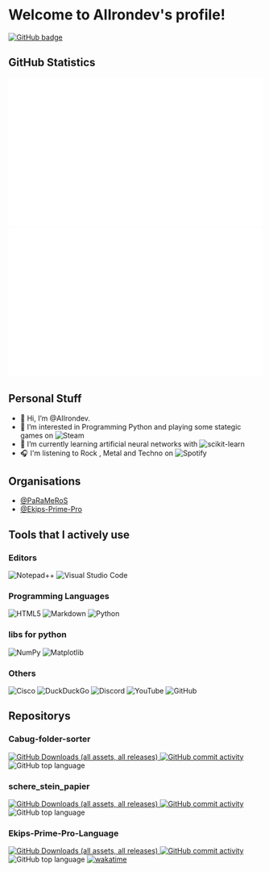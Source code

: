 # Welcome to AIIrondev's profile!
<p>
  <a href="https://github.com/AIIrondev?tab=followers">
    <img src="https://img.shields.io/github/followers/AIIrondev?label=Followers&logo=GitHub&style=for-the-badge" alt="GitHub badge" />
  </a>
</p>

## GitHub Statistics


<img src="https://github.com/AIIrondev/github-stats/blob/master/generated/overview.svg#gh-dark-mode-only" />
<img src="https://github.com/AIIrondev/github-stats/blob/master/generated/languages.svg#gh-dark-mode-only" />


## Personal Stuff

- 👋 Hi, I’m @AIIrondev.
- 👀 I’m interested in Programming Python and playing some stategic games on ![Steam](https://img.shields.io/badge/steam-%23000000.svg?style=for-the-badge&logo=steam&logoColor=white)
- 🌱 I’m currently learning artificial neural networks with ![scikit-learn](https://img.shields.io/badge/scikit--learn-%23F7931E.svg?style=for-the-badge&logo=scikit-learn&logoColor=white)
- 🎧 I'm listening to Rock , Metal and Techno on ![Spotify](https://img.shields.io/badge/Spotify-1ED760?style=for-the-badge&logo=spotify&logoColor=white)

## Organisations

- [@PaRaMeRoS](https://github.com/PaRaMeRoS)
- [@Ekips-Prime-Pro](https://github.com/Ekips-Prime-Pro)

## Tools that I actively use

### Editors

![Notepad++](https://img.shields.io/badge/Notepad++-90E59A.svg?style=for-the-badge&logo=notepad%2b%2b&logoColor=black)
![Visual Studio Code](https://img.shields.io/badge/Visual%20Studio%20Code-0078d7.svg?style=for-the-badge&logo=visual-studio-code&logoColor=white)

### Programming Languages

![HTML5](https://img.shields.io/badge/html5-%23E34F26.svg?style=for-the-badge&logo=html5&logoColor=white)
![Markdown](https://img.shields.io/badge/markdown-%23000000.svg?style=for-the-badge&logo=markdown&logoColor=white)
![Python](https://img.shields.io/badge/python-3670A0?style=for-the-badge&logo=python&logoColor=ffdd54)

### libs for python

![NumPy](https://img.shields.io/badge/numpy-%23013243.svg?style=for-the-badge&logo=numpy&logoColor=white)
![Matplotlib](https://img.shields.io/badge/Matplotlib-%23ffffff.svg?style=for-the-badge&logo=Matplotlib&logoColor=black)

### Others

![Cisco](https://img.shields.io/badge/cisco-%23049fd9.svg?style=for-the-badge&logo=cisco&logoColor=black)
![DuckDuckGo](https://img.shields.io/badge/DuckDuckGo-DE5833?style=for-the-badge&logo=DuckDuckGo&logoColor=white)
![Discord](https://img.shields.io/badge/Discord-%235865F2.svg?style=for-the-badge&logo=discord&logoColor=white)
![YouTube](https://img.shields.io/badge/YouTube-%23FF0000.svg?style=for-the-badge&logo=YouTube&logoColor=white)
![GitHub](https://img.shields.io/badge/github-%23121011.svg?style=for-the-badge&logo=github&logoColor=white)

## Repositorys

### Cabug-folder-sorter

<p>
  <a href="https://github.com/AIIrondev/Cabug-Folder-Sorter/releases/">
    <img alt="GitHub Downloads (all assets, all releases)" src="https://img.shields.io/github/downloads/AIIrondev/Cabug-folder-sorter/total?label=GitHub Downloads&logo=GitHub&style=for-the-badge">
  </a>
  <a href="https://github.com/AIIrondev/Cabug-Folder-Sorter/commits">
    <img alt="GitHub commit activity" src="https://img.shields.io/github/commit-activity/t/AIIrondev/Cabug-folder-sorter?logo=GitHub&style=for-the-badge">
  </a>
  <a>
  <img alt="GitHub top language" src="https://img.shields.io/github/languages/top/Aiirondev/Cabug-folder-sorter?style=for-the-badge&logo=python">
  </a>
</p>

### schere_stein_papier

<p>
  <a href="https://github.com/AIIrondev/schere_stein_papier/releases/">
    <img alt="GitHub Downloads (all assets, all releases)" src="https://img.shields.io/github/downloads/AIIrondev/schere_stein_papier/total?label=GitHub Downloads&logo=GitHub&style=for-the-badge">
  </a>
  <a href="https://github.com/AIIrondev/schere_stein_papier/commits">
    <img alt="GitHub commit activity" src="https://img.shields.io/github/commit-activity/t/AIIrondev/schere_stein_papier?logo=GitHub&style=for-the-badge">
  </a>
  <a>
  <img alt="GitHub top language" src="https://img.shields.io/github/languages/top/Aiirondev/schere_stein_papier?style=for-the-badge&logo=python">
  </a>
</p>

### Ekips-Prime-Pro-Language

<p>
  <a href="https://github.com/Ekips-Prime-Pro/Ekips-Prime-Pro-language/releases/">
    <img alt="GitHub Downloads (all assets, all releases)" src="https://img.shields.io/github/downloads/Ekips-Prime-Pro/Ekips-Prime-Pro-language/total?label=GitHub Downloads&logo=GitHub&style=for-the-badge">
  </a>
  <a href="https://github.com/Ekips-Prime-Pro/Ekips-Prime-Pro-language/commits">
    <img alt="GitHub commit activity" src="https://img.shields.io/github/commit-activity/t/Ekips-Prime-Pro/Ekips-Prime-Pro-language?logo=GitHub&style=for-the-badge">
  </a>
  <a>
  <img alt="GitHub top language" src="https://img.shields.io/github/languages/top/Ekips-Prime-Pro/Ekips-Prime-Pro-language?style=for-the-badge&logo=python">
  </a>
  <a>
  <a href="https://wakatime.com/badge/user/30b8509f-5e17-4d16-b6b8-3ca0f3f936d3/project/0506c5d8-fdbc-457d-a889-1eec6a3429fd"><img src="https://wakatime.com/badge/user/30b8509f-5e17-4d16-b6b8-3ca0f3f936d3/project/0506c5d8-fdbc-457d-a889-1eec6a3429fd.svg" alt="wakatime"></a>
  </a>
</p>

